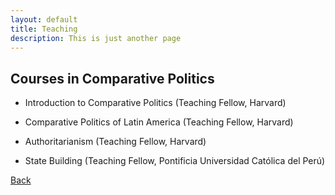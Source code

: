 ```yaml
---
layout: default
title: Teaching
description: This is just another page
---
```


## Courses in Comparative Politics

- Introduction to Comparative Politics (Teaching Fellow, Harvard)

- Comparative Politics of Latin America (Teaching Fellow, Harvard)

- Authoritarianism (Teaching Fellow, Harvard)

- State Building (Teaching Fellow, Pontificia Universidad Católica del Perú)

[Back](./)
